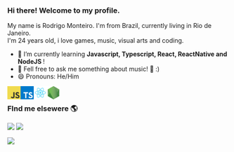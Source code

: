 ### Hi there! Welcome to my profile.

My name is Rodrigo Monteiro. I'm from Brazil, currently living in Rio de Janeiro. <br />
I'm 24 years old, i love games, music, visual arts and coding. <br />


- 🌱 I’m currently learning <strong> Javascript, Typescript, React, ReactNative and NodeJS </strong>!
- 💬 Fell free to ask me something about music! 🎵 :)
- 😄 Pronouns: He/Him


<img align="left" alt="Javascript" width="30px" src="https://raw.githubusercontent.com/github/explore/80688e429a7d4ef2fca1e82350fe8e3517d3494d/topics/javascript/javascript.png" />
<img align="left" alt="Typescript" width="30px" src="https://raw.githubusercontent.com/github/explore/80688e429a7d4ef2fca1e82350fe8e3517d3494d/topics/typescript/typescript.png" />
<img align="left" alt="React and React native" width="30px" src="https://raw.githubusercontent.com/github/explore/80688e429a7d4ef2fca1e82350fe8e3517d3494d/topics/react/react.png" />
<img align="left" alt="NodeJS" width="30px" src="https://raw.githubusercontent.com/github/explore/80688e429a7d4ef2fca1e82350fe8e3517d3494d/topics/nodejs/nodejs.png" />



<br />

### FInd me elsewere 🌎
 
<a href="https://t.me/RodrigoMonteiroSilva"><img src="https://img.shields.io/badge/telegram-D14836?color=2CA5E0&style=for-the-badge&logo=telegram&logoColor=white"></img></a>
<a href="mailto:rodrigo-monteiro-silva@outlook.com"><img src="https://img.shields.io/badge/email-D14836?&style=for-the-badge&logo=email&logoColor=white"></img></a>



![](https://komarev.com/ghpvc/?username=rodrigo-monteiro-silva&color=yellow)

